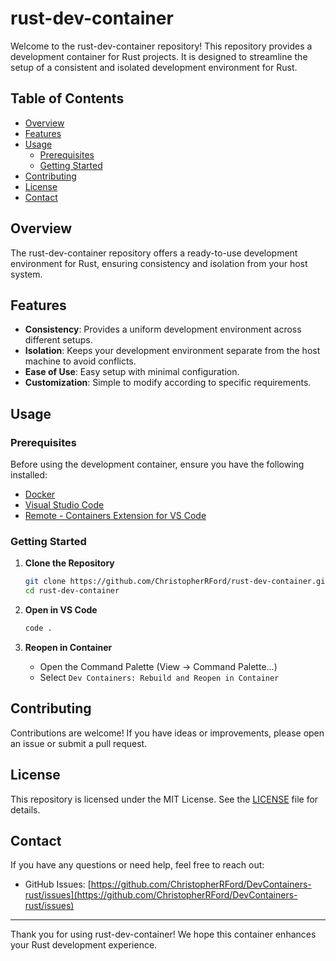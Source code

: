 # rust-dev-container

Welcome to the rust-dev-container repository! This repository provides a development container for Rust projects. It is designed to streamline the setup of a consistent and isolated development environment for Rust.

## Table of Contents

- [Overview](#overview)
- [Features](#features)
- [Usage](#usage)
  - [Prerequisites](#prerequisites)
  - [Getting Started](#getting-started)
- [Contributing](#contributing)
- [License](#license)
- [Contact](#contact)

## Overview

The rust-dev-container repository offers a ready-to-use development environment for Rust, ensuring consistency and isolation from your host system.

## Features

- **Consistency**: Provides a uniform development environment across different setups.
- **Isolation**: Keeps your development environment separate from the host machine to avoid conflicts.
- **Ease of Use**: Easy setup with minimal configuration.
- **Customization**: Simple to modify according to specific requirements.

## Usage

### Prerequisites

Before using the development container, ensure you have the following installed:

- [Docker](https://www.docker.com)
- [Visual Studio Code](https://code.visualstudio.com)
- [Remote - Containers Extension for VS Code](https://marketplace.visualstudio.com/items?itemName=ms-vscode-remote.remote-containers)

### Getting Started

1. **Clone the Repository**

    ```sh
    git clone https://github.com/ChristopherRFord/rust-dev-container.git
    cd rust-dev-container
    ```

2. **Open in VS Code**

    ```sh
    code .
    ```

3. **Reopen in Container**

    - Open the Command Palette (View -> Command Palette...)
    - Select `Dev Containers: Rebuild and Reopen in Container`

## Contributing

Contributions are welcome! If you have ideas or improvements, please open an issue or submit a pull request.

## License

This repository is licensed under the MIT License. See the [LICENSE](./LICENSE) file for details.

## Contact

If you have any questions or need help, feel free to reach out:

- GitHub Issues: [https://github.com/ChristopherRFord/DevContainers-rust/issues](https://github.com/ChristopherRFord/DevContainers-rust/issues)

---

Thank you for using rust-dev-container! We hope this container enhances your Rust development experience.
